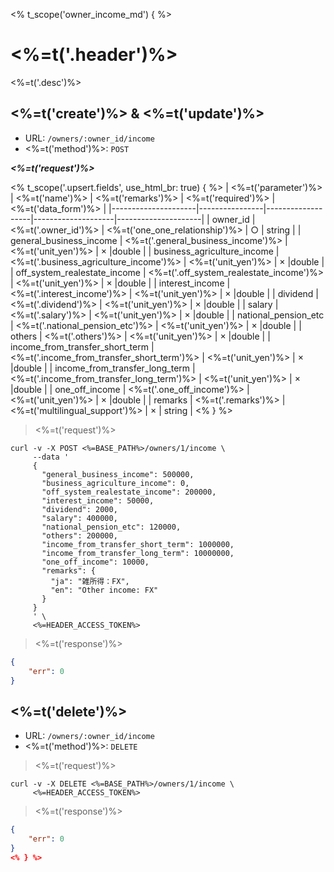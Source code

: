 <% t_scope('owner_income_md') { %>
# <%=t('.header')%>

<%=t('.desc')%>

## <%=t('create')%> & <%=t('update')%>

- URL: `/owners/:owner_id/income`
- <%=t('method')%>: `POST`

***<%=t('request')%>***

<% t_scope('.upsert.fields', use_html_br: true) { %>
| <%=t('parameter')%> | <%=t('name')%> | <%=t('remarks')%> | <%=t('required')%> | <%=t('data_form')%> |
|---------------------|----------------|-------------------|--------------------|---------------------|
| owner_id | <%=t('.owner_id')%> | <%=t('one_one_relationship')%> | ○ | string |
| general_business_income | <%=t('.general_business_income')%> | <%=t('unit_yen')%> | × |double |
| business_agriculture_income | <%=t('.business_agriculture_income')%> | <%=t('unit_yen')%> | × |double |
| off_system_realestate_income | <%=t('.off_system_realestate_income')%> | <%=t('unit_yen')%> | × |double |
| interest_income | <%=t('.interest_income')%> | <%=t('unit_yen')%> | × |double |
| dividend | <%=t('.dividend')%> | <%=t('unit_yen')%> | × |double |
| salary | <%=t('.salary')%> | <%=t('unit_yen')%> | × |double |
| national_pension_etc | <%=t('.national_pension_etc')%> | <%=t('unit_yen')%> | × |double |
| others | <%=t('.others')%> | <%=t('unit_yen')%> | × |double |
| income_from_transfer_short_term | <%=t('.income_from_transfer_short_term')%> | <%=t('unit_yen')%> | × |double |
| income_from_transfer_long_term | <%=t('.income_from_transfer_long_term')%> | <%=t('unit_yen')%> | × |double |
| one_off_income | <%=t('.one_off_income')%> | <%=t('unit_yen')%> | × |double |
| remarks | <%=t('.remarks')%> | <%=t('multilingual_support')%> | × | string |
<% } %>

> <%=t('request')%>

```shell
curl -v -X POST <%=BASE_PATH%>/owners/1/income \
     --data '
     {
       "general_business_income": 500000,
       "business_agriculture_income": 0,
       "off_system_realestate_income": 200000,
       "interest_income": 50000,
       "dividend": 2000,
       "salary": 400000,
       "national_pension_etc": 120000,
       "others": 200000,
       "income_from_transfer_short_term": 1000000,
       "income_from_transfer_long_term": 10000000,
       "one_off_income": 10000,
       "remarks": {
         "ja": "雑所得：FX",
         "en": "Other income: FX"
       }
     }
     ' \
     <%=HEADER_ACCESS_TOKEN%>
```

> <%=t('response')%>

```json
{
    "err": 0
}
```

## <%=t('delete')%>

- URL: `/owners/:owner_id/income`
- <%=t('method')%>: `DELETE`

> <%=t('request')%>

```shell
curl -v -X DELETE <%=BASE_PATH%>/owners/1/income \
     <%=HEADER_ACCESS_TOKEN%>
```

> <%=t('response')%>

```json
{
    "err": 0
}
<% } %>
